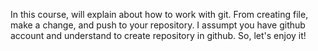 In this course, will explain about how to work with git. From creating file, make a change, and push to your repository. I assumpt you have github account and understand to create repository in github. So, let's enjoy it!
